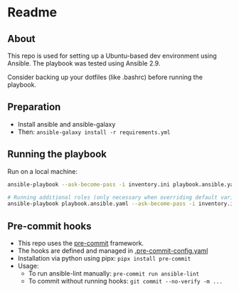 # Readme

## About

This repo is used for setting up a Ubuntu-based dev environment using Ansible. The playbook was tested using Ansible 2.9.

Consider backing up your dotfiles (like .bashrc) before running the playbook.

## Preparation

- Install ansible and ansible-galaxy
- Then: `ansible-galaxy install -r requirements.yml`

## Running the playbook

Run on a local machine:

```sh
ansible-playbook --ask-become-pass -i inventory.ini playbook.ansible.yaml

# Running additional roles (only necessary when overriding default variables)
ansible-playbook playbook.ansible.yaml --ask-become-pass -i inventory.ini --extra-vars "install_neovim=true"
```

## Pre-commit hooks

- This repo uses the [pre-commit](https://pre-commit.com/) framework.
- The hooks are defined and managed in [.pre-commit-config.yaml](./.pre-commit-config.yaml)
- Installation via python using pipx: `pipx install pre-commit`
- Usage:
  - To run ansible-lint manually: `pre-commit run ansible-lint`
  - To commit without running hooks: `git commit --no-verify -m ...`
